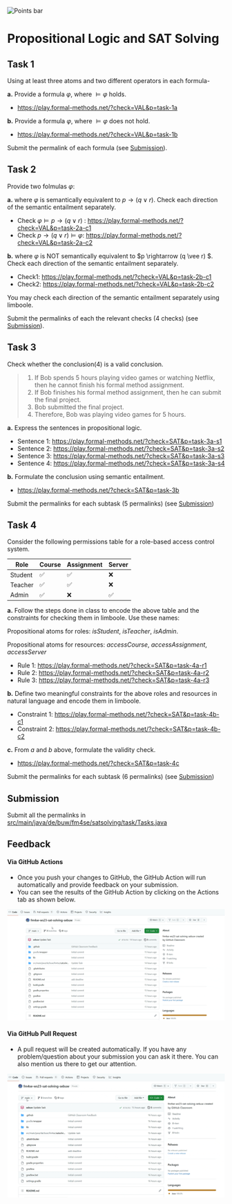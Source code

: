 ![Points bar](../../blob/badges/.github/badges/points-bar.svg)


# Propositional Logic and SAT Solving

## Task 1
Using at least three atoms and two different operators in each formula-

**a.** Provide a formula $\varphi$, where $\models \varphi$  holds.
- https://play.formal-methods.net/?check=VAL&p=task-1a

**b.** Provide a formula $\varphi$, where $\models \varphi$  does not hold.
- https://play.formal-methods.net/?check=VAL&p=task-1b

Submit the permalink of each formula (see [Submission](#submission)).


## Task 2
Provide two folmulas $\varphi$:

**a.** where $\varphi$ is semantically equivalent to $p \rightarrow (q \vee r)$. Check each direction of the semantic entailment separately. 
- Check $\varphi \models p \rightarrow (q \vee r)$ : https://play.formal-methods.net/?check=VAL&p=task-2a-c1
- Check $p \rightarrow (q \vee r) \models \varphi$: https://play.formal-methods.net/?check=VAL&p=task-2a-c2

**b.** where $\varphi$ is NOT semantically equivalent to $p \rightarrow (q \vee r) $. Check each direction of the semantic entailment separately.
- Check1: https://play.formal-methods.net/?check=VAL&p=task-2b-c1
- Check2: https://play.formal-methods.net/?check=VAL&p=task-2b-c2


You may check each direction of the semantic entailment separately using limboole.

Submit the permalinks of each the relevant checks (4 checks) (see [Submission](#submission)).

## Task 3
Check whether the conclusion(4) is a valid conclusion. 
> 1.	If Bob spends 5 hours playing video games or watching Netflix, then he cannot finish his formal method assignment.
> 2.	If Bob finishes his formal method assignment, then he can submit the final project.
> 3.	Bob submitted the final project.
> 4.	Therefore, Bob was playing video games for 5 hours.

**a.** Express the sentences in propositional logic.
- Sentence 1: https://play.formal-methods.net/?check=SAT&p=task-3a-s1
- Sentence 2: https://play.formal-methods.net/?check=SAT&p=task-3a-s2
- Sentence 3: https://play.formal-methods.net/?check=SAT&p=task-3a-s3
- Sentence 4: https://play.formal-methods.net/?check=SAT&p=task-3a-s4

**b.** Formulate the conclusion using semantic entailment.
- https://play.formal-methods.net/?check=SAT&p=task-3b



Submit the permalinks for each subtask (5 permalinks) (see [Submission](#submission))

## Task 4

Consider the following permissions table for a role-based access control system.

| Role    | Course   | Assignment  | Server   |
|---------|----------|-------------|----------|
| Student | ✅      | ✅          | ❌      |
| Teacher | ✅      | ✅          | ❌      |
| Admin   | ✅      | ❌          | ✅      |


**a.** Follow the steps done in class to encode the above table and the constraints for checking them in limboole. Use these names:

Propositional atoms for roles: *isStudent*, *isTeacher*, *isAdmin*.

Propositional atoms for resources: *accessCourse*, *accessAssignment*, *accessServer*

- Rule 1: https://play.formal-methods.net/?check=SAT&p=task-4a-r1
- Rule 2: https://play.formal-methods.net/?check=SAT&p=task-4a-r2
- Rule 3: https://play.formal-methods.net/?check=SAT&p=task-4a-r3

**b.** Define two meaningful constraints for the above roles and resources in natural language and encode them in limboole.
- Constraint 1: https://play.formal-methods.net/?check=SAT&p=task-4b-c1
- Constraint 2: https://play.formal-methods.net/?check=SAT&p=task-4b-c2

**c.** From *a* and *b*  above, formulate the validity check.
- https://play.formal-methods.net/?check=SAT&p=task-4c

Submit the permalinks for each subtask (6 permalinks) (see [Submission](#submission))

## Submission
Submit all the permalinks in [src/main/java/de/buw/fm4se/satsolving/task/Tasks.java](src/main/java/de/buw/fm4se/satsolving/task/Tasks.java)


## Feedback

#### Via GitHub Actions
- Once you push your changes to GitHub, the GitHub Action will run automatically and provide feedback on your submission.
- You can see the results of the GitHub Action by clicking on the Actions tab as shown below.

![Action-Feedback](resource/action-feedback.gif)

#### Via GitHub Pull Request
- A pull request will be created automatically. If you have any problem/question about your submission you can ask it there. You can also mention us there to get our attention.

![Action-Feedback](resource/pull-feedback.gif)

